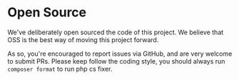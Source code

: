 # Open Source

We've deliberately open sourced the code of this project. 
We believe that OSS is the best way of moving this project forward.

As so, you're encouraged to report issues via GitHub, 
and are very welcome to submit PRs.
Please keep follow the coding style, you should always run `composer format` to run php cs fixer.

